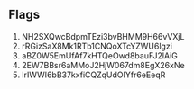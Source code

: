 ## Flags
1. NH2SXQwcBdpmTEzi3bvBHMM9H66vVXjL
2. rRGizSaX8Mk1RTb1CNQoXTcYZWU6lgzi
3. aBZ0W5EmUfAf7kHTQeOwd8bauFJ2lAiG
4. 2EW7BBsr6aMMoJ2HjW067dm8EgX26xNe
5. lrIWWI6bB37kxfiCQZqUdOIYfr6eEeqR

